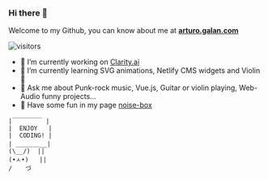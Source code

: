 ### Hi there 👋

Welcome to my Github, you can know about me at **[arturo.galan.com](https://www.arturogalan.com/)**

![visitors](https://visitor-badge.glitch.me/badge?page_id=arturogalan.arturogalan) 

- 🔭 I’m currently working on [Clarity.ai](https://www.clarity.ai/)
- 🌱 I’m currently learning SVG animations, Netlify CMS widgets and Violin 🎻
- 💬 Ask me about Punk-rock music, Vue.js, Guitar or violin playing, Web-Audio funny projects...
- 🎸 Have some fun in my page [noise-box](https://www.noise-box.es/)


```
|￣￣￣￣￣ |
|  ENJOY   |
|  CODING! |
| ＿＿＿＿__|
(\__/)  ||
(•ㅅ•)   ||
/ 　 づ
```


<!--
**arturogalan/arturogalan** is a ✨ _special_ ✨ repository because its `README.md` (this file) appears on your GitHub profile.
[![Arturo's github stats](https://github-readme-stats.vercel.app/api?username=arturogalan)](https://github.com/arturogalan/github-readme-stats)

Here are some ideas to get you started:

- 🔭 I’m currently working on ...
- 🌱 I’m currently learning ...
- 👯 I’m looking to collaborate on ...
- 🤔 I’m looking for help with ...
- 💬 Ask me about ...
- 📫 How to reach me: ...
- 😄 Pronouns: ...
- ⚡ Fun fact: ...
-->
